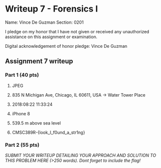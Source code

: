 Writeup 7 - Forensics I
======

Name: Vince De Guzman
Section: 0201

I pledge on my honor that I have not given or received any unauthorized assistance on this assignment or examination.

Digital acknowledgement of honor pledge: Vince De Guzman

## Assignment 7 writeup

### Part 1 (40 pts)

1. JPEG

2. 835 N Michigan Ave, Chicago, IL 60611, USA -> Water Tower Place

3. 2018:08:22 11:33:24

4. iPhone 8

5. 539.5 m above sea level

6. CMSC389R-{look_I_f0und_a_str1ng}

### Part 2 (55 pts)

*SUBMIT YOUR WRITEUP DETAILING YOUR APPROACH AND SOLUTION TO THIS PROBLEM HERE (>250 words). Dont forget to include the flag!*
